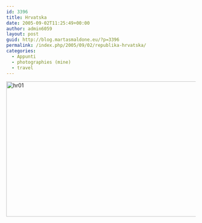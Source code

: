 ```yaml
---
id: 3396
title: Hrvatska
date: 2005-09-02T11:25:49+00:00
author: admin6059
layout: post
guid: http://blog.martasmaldone.eu/?p=3396
permalink: /index.php/2005/09/02/republika-hrvatska/
categories:
  - Appunti
  - photographies (mine)
  - travel
---
```

[<img class="aligncenter wp-image-3397" src="http://blog.martasmaldone.eu/wp-content/uploads/2016/09/hr01.jpg" alt="hr01" width="556" height="360" srcset="http://blog.martasmaldone.eu/wp-content/uploads/2016/09/hr01.jpg 650w, http://blog.martasmaldone.eu/wp-content/uploads/2016/09/hr01-300x194.jpg 300w" sizes="(max-width: 556px) 100vw, 556px" />](http://blog.martasmaldone.eu/wp-content/uploads/2016/09/hr01.jpg)